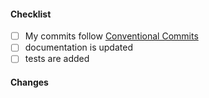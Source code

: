 #### Checklist
- [ ] My commits follow [Conventional Commits](https://www.conventionalcommits.org)
- [ ] documentation is updated
- [ ] tests are added

#### Changes
<!--
Thank you for your pull request. Please review the requirements above.
-->
